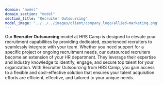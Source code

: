 ```yaml
---
domain: "model"
domain_section: "model"
section_title: "Recruiter Outsourcing"
model_image: "../../../images/client/company_logo/allied-marketing.png"
---
```


Our **Recruiter Outsourcing** model at HRS Camp is designed to elevate your recruitment capabilities by providing dedicated, experienced recruiters to seamlessly integrate with your team. Whether you need support for a specific project or ongoing recruitment needs, our outsourced recruiters become an extension of your HR department. They leverage their expertise and industry knowledge to identify, engage, and secure top talent for your organization. With Recruiter Outsourcing from HRS Camp, you gain access to a flexible and cost-effective solution that ensures your talent acquisition efforts are efficient, effective, and tailored to your unique needs.
